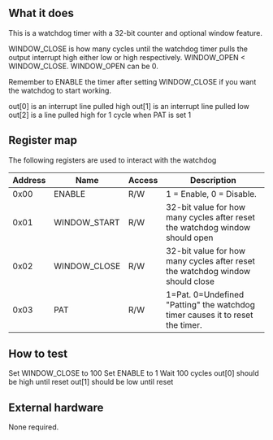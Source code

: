 <!---

This file is used to generate your project datasheet. Please fill in the information below and delete any unused
sections.

You can also include images in this folder and reference them in the markdown. Each image must be less than
512 kb in size, and the combined size of all images must be less than 1 MB.
-->

## What it does

This is a watchdog timer with a 32-bit counter and optional window feature.

WINDOW_CLOSE is how many cycles until the watchdog timer pulls the output interrupt high either low or high respectively. WINDOW_OPEN < WINDOW_CLOSE. WINDOW_OPEN can be 0.

Remember to ENABLE the timer after setting WINDOW_CLOSE if you want the watchdog to start working.

out[0] is an interrupt line pulled high 
out[1] is an interrupt line pulled low
out[2] is a line pulled high for 1 cycle when PAT is set 1

## Register map

The following registers are used to interact with the watchdog

| Address | Name    | Access | Description                                                         |
|---------|---------|--------|---------------------------------------------------------------------|
| 0x00    | ENABLE  | R/W    | 1 = Enable, 0 = Disable.
| 0x01    | WINDOW_START | R/W    | 32-bit value for how many cycles after reset the watchdog window should open                    |
| 0x02    | WINDOW_CLOSE    | R/W      | 32-bit value for how many cycles after reset the watchdog window should close |
| 0x03    | PAT | R/W   | 1=Pat. 0=Undefined "Patting" the watchdog timer causes it to reset the timer.



## How to test

Set WINDOW_CLOSE to 100
Set ENABLE to 1
Wait 100 cycles
out[0] should be high until reset
out[1] should be low until reset

## External hardware

None required.
